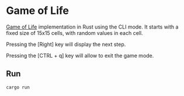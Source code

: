Game of Life
============

[Game of Life](https://en.wikipedia.org/wiki/Conway%27s_Game_of_Life) implementation in Rust using the CLI mode.
It starts with a fixed size of 15x15 cells, with random values in each cell.

Pressing the [Right] key will display the next step.

Pressing the [CTRL + q] key will allow to exit the game mode.

## Run

```shell
cargo run
```
